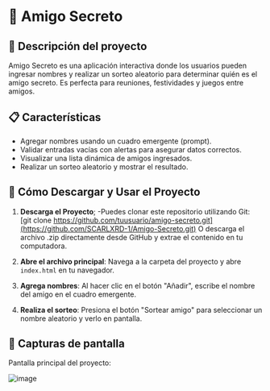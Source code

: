 # 🎁 Amigo Secreto

## 🚀 Descripción del proyecto

Amigo Secreto es una aplicación interactiva donde los usuarios pueden ingresar nombres y realizar un sorteo aleatorio para determinar quién es el amigo secreto. Es perfecta para reuniones, festividades y juegos entre amigos.


## 📋 Características

- Agregar nombres usando un cuadro emergente (prompt).
- Validar entradas vacías con alertas para asegurar datos correctos.
- Visualizar una lista dinámica de amigos ingresados.
- Realizar un sorteo aleatorio y mostrar el resultado.

 
## 🚀 Cómo Descargar y Usar el Proyecto
1. **Descarga el Proyecto**;
-Puedes clonar este repositorio utilizando Git:
[git clone https://github.com/tuusuario/amigo-secreto.git](https://github.com/SCARLXRD-1/Amigo-Secreto.git)
O descarga el archivo .zip directamente desde GitHub y extrae el contenido en tu computadora.
2. **Abre el archivo principal**:
Navega a la carpeta del proyecto y abre `index.html` en tu navegador.

3. **Agrega nombres**:
Al hacer clic en el botón "Añadir", escribe el nombre del amigo en el cuadro emergente.

4. **Realiza el sorteo**:
Presiona el botón "Sortear amigo" para seleccionar un nombre aleatorio y verlo en pantalla.

## 🌟 Capturas de pantalla

Pantalla principal del proyecto:


![image](https://github.com/user-attachments/assets/a695d9ff-1de1-4a97-9bcf-763b2002cf66)

